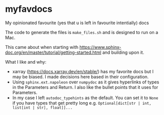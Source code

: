 # myfavdocs
My opinionated favourite (yes that u is left in favourite intentially) docs 

The code to generate the files is `make_files.sh` and is designed to run on a Mac.

This came about when starting with https://www.sphinx-doc.org/en/master/tutorial/getting-started.html and building upon it.

What I like and why:
 - xarray (https://docs.xarray.dev/en/stable/) has my favorite docs but I may be biased. I made decisions here based in their configuration.
 - Using `sphinx.ext.napoleon` over `numpydoc` as it gives hyperlinks of types in the Parameters and Return. I also like the bullet points that it uses for Parameters.
 - In my case I left `autodoc_typehints` as the default. You can set it to `None` if you have types that get pretty long e.g. `Optional[dict[str | int, list[int | str], float]]...`